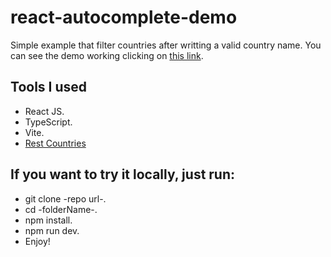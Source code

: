 # react-autocomplete-demo

Simple example that filter countries after writting a valid country name.
You can see the demo working clicking on [this link](https://react-autocomplete.ekodevs.com/).

## Tools I used
- React JS.
- TypeScript.
- Vite.
- [Rest Countries](https://restcountries.com/)

## If you want to try it locally, just run:
- git clone -repo url-.
- cd -folderName-.
- npm install.
- npm run dev.
- Enjoy!
